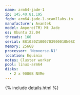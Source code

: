```yaml
---
name: arm64-jade-1
ip: 145.40.81.195
fqdn: arm64-jade-1.ocamllabs.io
manufacturer: Avantek
model: Ampere(TM) Mt Jade
os: Ubuntu 22.04
threads: 160
serial: B81030Z1000703900010N0SC
memory: 256GB
processor: 'Neoverse-N1'
location: Equinix
notes: Cluster worker
pool: linux-arm64
disks:
  - 2 x 900GB NVMe
---
```

{% include details.html %} 

